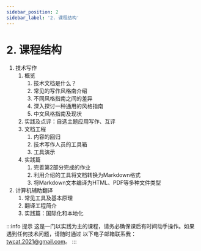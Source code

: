 ```yaml
---
sidebar_position: 2
sidebar_label: '2. 课程结构'
---
```


# 2. 课程结构

1. 技术写作
    1. 概览
        1. 技术文档是什么？
        2. 常见的写作风格南介绍
        3. 不同风格指南之间的差异
        4. 深入探讨一种通用的风格指南
        5. 中文风格指南及现状
    2. 实践及点评：自选主题应用写作、互评
    3. 文档工程
       1. 内容的回归 <!--  Markdown -->
       2. 技术写作人员的工具箱 <!-- Pandoc, Docusaurus, MkDocs, Sphinx -->
       3. 工具演示 <!-- Visual Studio Code、MacDown、Notepad++等 -->
    4. 实践篇
       1. 完善第2部分完成的作业
       2. 利用介绍的工具将文档转换为Markdown格式
       3. 将Markdown文本编译为HTML、PDF等多种文件类型
2. 计算机辅助翻译
    1. 常见工具及基本原理
    2. 翻译工程简介
    3. 实践篇：国际化和本地化

:::info 提示
这是一门以实践为主的课程，请务必确保课后有时间动手操作。如果遇到任何技术问题，请随时通过
以下电子邮箱联系我：twcat.2021@gmail.com。
:::
